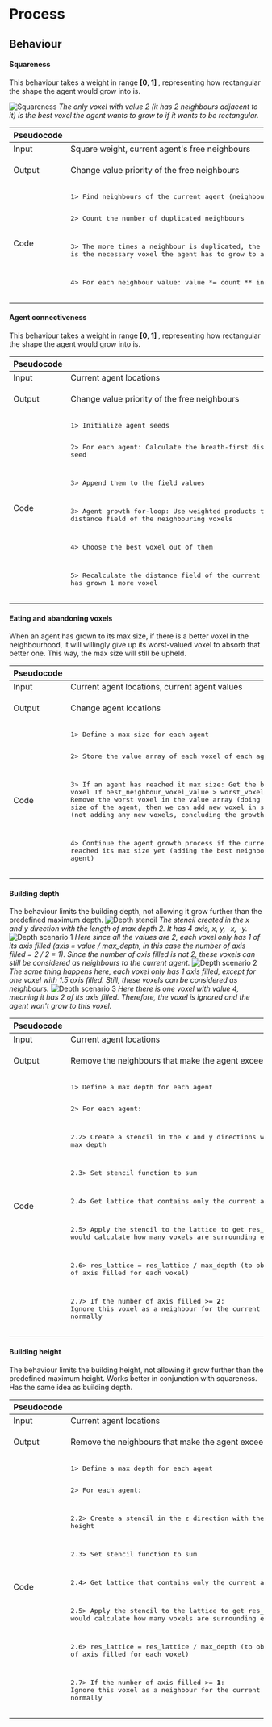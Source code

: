 # Process

## Behaviour
#### Squareness
This behaviour takes a weight in range <strong>[0, 1] </strong>, representing how rectangular the shape the agent would grow into is.

![Squareness](./img/squareness.jpg)
<i>The only voxel with value 2 (it has 2 neighbours adjacent to it) is the best voxel the agent wants to grow to if it wants to be rectangular.</i>
<table><thead><tr class="header"><th>Pseudocode</th><th></th></tr></thead><tbody><tr class="odd"><td>Input</td><td>Square weight, current agent's free neighbours</td></tr><tr class="even"><td>Output</td><td><p>Change value priority of the free neighbours</p></td></tr>
<tr class="odd"><td>Code</td><td>
<pre>
1> Find neighbours of the current agent (neighbours can be duplicated)

2> Count the number of duplicated neighbours 

3> The more times a neighbour is duplicated, the more probable it is the necessary voxel the agent has to grow to achieve squareness 

4> For each neighbour value:
    value *= count ** input_weight
</pre>
</td></tr></tbody></table>

#### Agent connectiveness
This behaviour takes a weight in range <strong>[0, 1] </strong>, representing how rectangular the shape the agent would grow into is.

<table><thead><tr class="header"><th>Pseudocode</th><th></th></tr></thead><tbody><tr class="odd"><td>Input</td><td>Current agent locations</td></tr><tr class="even"><td>Output</td><td><p>Change value priority of the free neighbours</p></td></tr>
<tr class="odd"><td>Code</td><td>
<pre>
1> Initialize agent seeds​

2> For each agent:​
    Calculate the breath-first distance to the seed​

3> Append them to the field values​

3> Agent growth for-loop:​
    Use weighted products to evaluate the distance field of the neighbouring voxels ​

4> Choose the best voxel out of them​

5> Recalculate the distance field of the current agent since it has grown 1 more voxel
</pre>
</td></tr></tbody></table>

#### Eating and abandoning voxels
When an agent has grown to its max size, if there is a better voxel in the neighbourhood, it will willingly give up its worst-valued voxel to absorb that better one. This way, the max size will still be upheld.

<table><thead><tr class="header"><th>Pseudocode</th><th></th></tr></thead><tbody><tr class="odd"><td>Input</td><td>Current agent locations, current agent values</td></tr><tr class="even"><td>Output</td><td><p>Change agent locations</p></td></tr>
<tr class="odd"><td>Code</td><td>
<pre>
1> Define a max size for each agent​

2> Store the value array of each voxel of each agent​

3> If an agent has reached it max size:​
    Get the best neighbouring voxel​
    If best_neighbour_voxel_value > worst_voxel_value_in_array:​
        Remove the worst voxel in the value array (doing this will reduce the size of the agent, then we can add new voxel in step 4)​
    Else:
        Continue (not adding any new voxels, concluding the growth of this agent)​

4> Continue the agent growth process if the current agent hasn't reached its max size yet (adding the best neighbouring voxel to the agent)
</pre>
</td></tr></tbody></table>

#### Building depth
The behaviour limits the building depth, not allowing it grow further than the predefined maximum depth.
![Depth stencil](./img/building_depth_stencil.jpg)
<i>The stencil created in the x and y direction with the length of max depth 2. It has 4 axis, x, y, -x, -y.</i>
![Depth scenario 1](./img/scenario1_building_depth.jpg)
<i>Here since all the values are 2, each voxel only has 1 of its axis filled (axis = value / max_depth, in this case the number of axis filled = 2 / 2 = 1). Since the number of axis filled is not 2, these voxels can still be considered as neighbours to the current agent.</i>
![Depth scenario 2](./img/scenario2_building_depth.jpg)
<i>The same thing happens here, each voxel only has 1 axis filled, except for one voxel with 1.5 axis filled. Still, these voxels can be considered as neighbours.</i>
![Depth scenario 3](./img/scenario3_building_depth.jpg)
<i>Here there is one voxel with value 4, meaning it has 2 of its axis filled. Therefore, the voxel is ignored and the agent won't grow to this voxel.</i>
<table><thead><tr class="header"><th>Pseudocode</th><th></th></tr></thead><tbody><tr class="odd"><td>Input</td><td>Current agent locations</td></tr><tr class="even"><td>Output</td><td><p>Remove the neighbours that make the agent exceed the max depth</p></td></tr>
<tr class="odd"><td>Code</td><td>
<pre>
1> Define a max depth for each agent​

2>   For each agent:​

2.2>    Create a stencil in the x and y directions with the length of max depth​

2.3>    Set stencil function to sum​

2.4>    Get lattice that contains only the current agent voxels​

2.5>    Apply the stencil to the lattice to get res_lattice (this would calculate how many voxels are surrounding each voxel)​

2.6>    res_lattice = res_lattice / max_depth (to obtain the number of axis filled for each voxel)​

2.7>    If the number of axis filled >= <strong>2</strong>: ​
            Ignore this voxel as a neighbour for the current agent​
        Else:​
            Use it normally
</pre>
</td></tr></tbody></table>

#### Building height
The behaviour limits the building height, not allowing it grow further than the predefined maximum height. Works better in conjunction with squareness. Has the same idea as building depth.

<table><thead><tr class="header"><th>Pseudocode</th><th></th></tr></thead><tbody><tr class="odd"><td>Input</td><td>Current agent locations</td></tr><tr class="even"><td>Output</td><td><p>Remove the neighbours that make the agent exceed the max height</p></td></tr>
<tr class="odd"><td>Code</td><td>
<pre>
1> Define a max depth for each agent​

2>   For each agent:​

2.2>    Create a stencil in the z direction with the length of max height

2.3>    Set stencil function to sum​

2.4>    Get lattice that contains only the current agent voxels​

2.5>    Apply the stencil to the lattice to get res_lattice (this would calculate how many voxels are surrounding each voxel)​

2.6>    res_lattice = res_lattice / max_depth (to obtain the number of axis filled for each voxel)​

2.7>    If the number of axis filled >= <strong>1</strong>: ​
            Ignore this voxel as a neighbour for the current agent​
        Else:​
            Use it normally
</pre>
</td></tr></tbody></table>